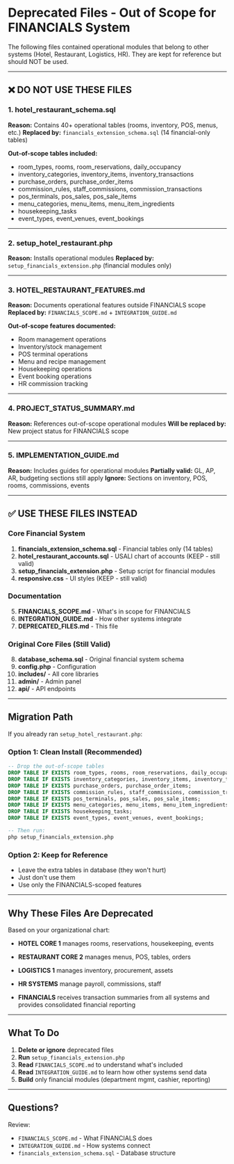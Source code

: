 # Deprecated Files - Out of Scope for FINANCIALS System

The following files contained operational modules that belong to other systems (Hotel, Restaurant, Logistics, HR). They are kept for reference but should NOT be used.

---

## ❌ DO NOT USE THESE FILES

### 1. hotel_restaurant_schema.sql
**Reason:** Contains 40+ operational tables (rooms, inventory, POS, menus, etc.)
**Replaced by:** `financials_extension_schema.sql` (14 financial-only tables)

**Out-of-scope tables included:**
- room_types, rooms, room_reservations, daily_occupancy
- inventory_categories, inventory_items, inventory_transactions
- purchase_orders, purchase_order_items
- commission_rules, staff_commissions, commission_transactions
- pos_terminals, pos_sales, pos_sale_items
- menu_categories, menu_items, menu_item_ingredients
- housekeeping_tasks
- event_types, event_venues, event_bookings

---

### 2. setup_hotel_restaurant.php
**Reason:** Installs operational modules
**Replaced by:** `setup_financials_extension.php` (financial modules only)

---

### 3. HOTEL_RESTAURANT_FEATURES.md
**Reason:** Documents operational features outside FINANCIALS scope
**Replaced by:** `FINANCIALS_SCOPE.md` + `INTEGRATION_GUIDE.md`

**Out-of-scope features documented:**
- Room management operations
- Inventory/stock management
- POS terminal operations
- Menu and recipe management
- Housekeeping operations
- Event booking operations
- HR commission tracking

---

### 4. PROJECT_STATUS_SUMMARY.md
**Reason:** References out-of-scope operational modules
**Will be replaced by:** New project status for FINANCIALS scope

---

### 5. IMPLEMENTATION_GUIDE.md
**Reason:** Includes guides for operational modules
**Partially valid:** GL, AP, AR, budgeting sections still apply
**Ignore:** Sections on inventory, POS, rooms, commissions, events

---

## ✅ USE THESE FILES INSTEAD

### Core Financial System
1. **financials_extension_schema.sql** - Financial tables only (14 tables)
2. **hotel_restaurant_accounts.sql** - USALI chart of accounts (KEEP - still valid)
3. **setup_financials_extension.php** - Setup script for financial modules
4. **responsive.css** - UI styles (KEEP - still valid)

### Documentation
5. **FINANCIALS_SCOPE.md** - What's in scope for FINANCIALS
6. **INTEGRATION_GUIDE.md** - How other systems integrate
7. **DEPRECATED_FILES.md** - This file

### Original Core Files (Still Valid)
8. **database_schema.sql** - Original financial system schema
9. **config.php** - Configuration
10. **includes/** - All core libraries
11. **admin/** - Admin panel
12. **api/** - API endpoints

---

## Migration Path

If you already ran `setup_hotel_restaurant.php`:

### Option 1: Clean Install (Recommended)
```sql
-- Drop the out-of-scope tables
DROP TABLE IF EXISTS room_types, rooms, room_reservations, daily_occupancy;
DROP TABLE IF EXISTS inventory_categories, inventory_items, inventory_transactions;
DROP TABLE IF EXISTS purchase_orders, purchase_order_items;
DROP TABLE IF EXISTS commission_rules, staff_commissions, commission_transactions;
DROP TABLE IF EXISTS pos_terminals, pos_sales, pos_sale_items;
DROP TABLE IF EXISTS menu_categories, menu_items, menu_item_ingredients;
DROP TABLE IF EXISTS housekeeping_tasks;
DROP TABLE IF EXISTS event_types, event_venues, event_bookings;

-- Then run:
php setup_financials_extension.php
```

### Option 2: Keep for Reference
- Leave the extra tables in database (they won't hurt)
- Just don't use them
- Use only the FINANCIALS-scoped features

---

## Why These Files Are Deprecated

Based on your organizational chart:

- **HOTEL CORE 1** manages rooms, reservations, housekeeping, events
- **RESTAURANT CORE 2** manages menus, POS, tables, orders
- **LOGISTICS 1** manages inventory, procurement, assets
- **HR SYSTEMS** manage payroll, commissions, staff

- **FINANCIALS** receives transaction summaries from all systems and provides consolidated financial reporting

---

## What To Do

1. **Delete or ignore** deprecated files
2. **Run** `setup_financials_extension.php`
3. **Read** `FINANCIALS_SCOPE.md` to understand what's included
4. **Read** `INTEGRATION_GUIDE.md` to learn how other systems send data
5. **Build** only financial modules (department mgmt, cashier, reporting)

---

## Questions?

Review:
- `FINANCIALS_SCOPE.md` - What FINANCIALS does
- `INTEGRATION_GUIDE.md` - How systems connect
- `financials_extension_schema.sql` - Database structure
